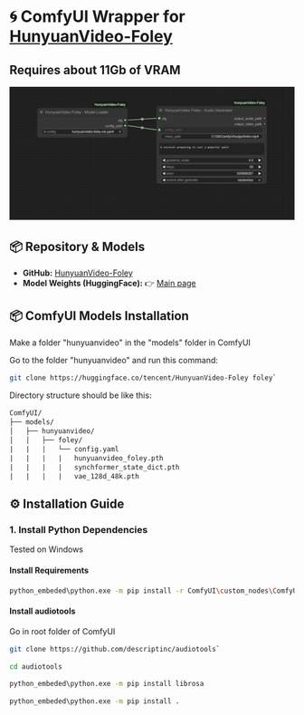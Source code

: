 # 🌀 ComfyUI Wrapper for [HunyuanVideo-Foley](https://github.com/Tencent-Hunyuan/HunyuanVideo-Foley)

## Requires about 11Gb of VRAM ##

![image](https://github.com/visualbruno/ComfyUI-HunyuanVideo-Foley/blob/main/assets/workflow.png)

## 📦 Repository & Models

* **GitHub:** [HunyuanVideo-Foley](https://github.com/Tencent-Hunyuan/HunyuanVideo-Foley)
* **Model Weights (HuggingFace):**
  👉 [Main page](https://huggingface.co/tencent/HunyuanVideo-Foley/tree/main)

## 📦 ComfyUI Models Installation

Make a folder "hunyuanvideo" in the "models" folder in ComfyUI

Go to the folder "hunyuanvideo" and run this command:
```bash
git clone https://huggingface.co/tencent/HunyuanVideo-Foley foley`
```

Directory structure should be like this:

```
ComfyUI/
├── models/
│   ├── hunyuanvideo/
│   │   ├── foley/
|   |   |   └── config.yaml
|   |   |   |   hunyuanvideo_foley.pth
|   |   |   |   synchformer_state_dict.pth
|   |   |   |   vae_128d_48k.pth    
```

## ⚙️ Installation Guide

### 1. Install Python Dependencies

Tested on Windows

#### Install Requirements

```bash
python_embeded\python.exe -m pip install -r ComfyUI\custom_nodes\ComfyUI-HunyuanVideo-Foley\win_requirements.txt
```

#### Install audiotools

Go in root folder of ComfyUI

```bash
git clone https://github.com/descriptinc/audiotools`
```

```bash
cd audiotools
```

```bash
python_embeded\python.exe -m pip install librosa
```

```bash
python_embeded\python.exe -m pip install .
```



